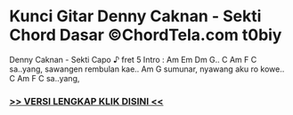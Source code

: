 
 # Kunci Gitar Denny Caknan - Sekti Chord Dasar ©ChordTela.com t0biy


Denny Caknan - Sekti Capo ♪ fret 5 Intro : Am Em Dm G.. C Am F C sa..yang, sawangen rembulan kae.. Am G sumunar, nyawang aku ro kowe.. C Am F C sa..yang,

###  <a href="https://shortlighzx.web.app?sq=Kunci Gitar Denny Caknan - Sekti Chord Dasar ©ChordTela.com"> >> VERSI LENGKAP KLIK DISINI << </a>
